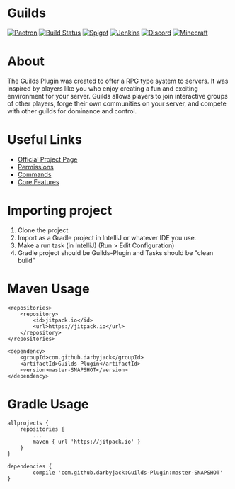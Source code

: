 # Guilds
[![Paetron](https://img.shields.io/badge/Patreon-subscribe-lightblue.svg)](https://www.patreon.com/GlareMasters)
[![Build Status](https://travis-ci.org/darbyjack/Guilds-Plugin.svg?branch=dev%2F2.0)](https://travis-ci.org/darbyjack/Guilds-Plugin) [![Spigot](https://img.shields.io/badge/Spigot-Project%20Page-orange.svg)](https://www.spigotmc.org/resources/guilds.13388/) [![Jenkins](https://img.shields.io/badge/Jenkins-Development%20Builds-blue.svg)](https://ci.glaremasters.me/job/Guilds/) [![Discord](https://img.shields.io/discord/272126301010264064.svg)](https://glaremasters.me/discord) [![Minecraft](https://img.shields.io/badge/Minecraft-1.8--1.12.1-red.svg)]()

# About
The Guilds Plugin was created to offer a RPG type system to servers. It was inspired by players like you who enjoy creating a fun and exciting environment for your server. Guilds allows players to join interactive groups of other players, forge their own communities on your server, and compete with other guilds for dominance and control.

# Useful Links

- [Official Project Page](https://www.spigotmc.org/resources/guilds.13388/)
- [Permissions](https://glaremasters.me/wiki/permissions/)
- [Commands](https://glaremasters.me/wiki/commands/)
- [Core Features](https://glaremasters.me/wiki/features/)

# Importing project

1. Clone the project
2. Import as a Gradle project in IntelliJ or whatever IDE you use.
3. Make a run task (in IntelliJ) (Run > Edit Configuration) 
4. Gradle project should be Guilds-Plugin and Tasks should be "clean build"

# Maven Usage

	<repositories>
		<repository>
		    <id>jitpack.io</id>
		    <url>https://jitpack.io</url>
		</repository>
	</repositories>
  
  	<dependency>
	    <groupId>com.github.darbyjack</groupId>
	    <artifactId>Guilds-Plugin</artifactId>
	    <version>master-SNAPSHOT</version>
	</dependency>
  
  # Gradle Usage
  
  	allprojects {
		repositories {
			...
			maven { url 'https://jitpack.io' }
		}
	}
  
  	dependencies {
	        compile 'com.github.darbyjack:Guilds-Plugin:master-SNAPSHOT'
	}

